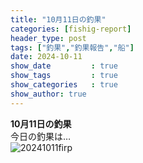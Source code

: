 ```yaml
---
title: "10月11日の釣果"
categories: [fishig-report]
header_type: post
tags: ["釣果","釣果報告","船"]
date: 2024-10-11
show_date         : true
show_tags         : true
show_categories   : true
show_author: true
---
```

**10月11日の釣果**
<br>
今日の釣果は…  
![20241011firp](https://cf684707.cloudfree.jp/go-by-boat/other/IMG_6188.jpg "2024/10/11の釣果")






